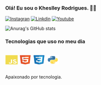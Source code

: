 
### Olá! Eu sou o Kheslley Rodrigues. ✌🏻

[![Instagran](https://img.shields.io/badge/Instagram-E4405F?style=for-the-badge&logo=instagram&logoColor=white)](https://www.instagram.com/kheslley/)
[![Linkdin](https://img.shields.io/badge/LinkedIn-0077B5?style=for-the-badge&logo=linkedin&logoColor=white)](https://www.linkedin.com/in/kheslley-rodrigues-da-silva-b040631a3/)
[![Youtube](https://img.shields.io/badge/YouTube-FF0000?style=for-the-badge&logo=youtube&logoColor=white)](https://www.youtube.com/channel/UCacIgpgKK92_U-EKC_EoZkQ)

![Anurag's GitHub stats](https://github-readme-stats.vercel.app/api?username=kheslley15&show_icons=true&theme=radical)

### Tecnologias que uso no meu dia

<div style="display: inline_block"><br/>
  <img align="center" alt="Kheslley-Js" height="30" width="40" src="https://raw.githubusercontent.com/devicons/devicon/master/icons/javascript/javascript-plain.svg">
  <img align="center" alt="Kheslley-HTML" height="30" width="40" src="https://raw.githubusercontent.com/devicons/devicon/master/icons/html5/html5-original.svg">
  <img align="center" alt="Kheslley-CSS" height="30" width="40" src="https://raw.githubusercontent.com/devicons/devicon/master/icons/css3/css3-original.svg">
  <img align="center" alt="Kheslley-Python" height="30" width="40" src="https://raw.githubusercontent.com/devicons/devicon/master/icons/python/python-original.svg">
</div><br/>

Apaixonado por tecnologia.
